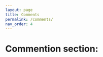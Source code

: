 ```yaml
---
layout: page
title: Comments
permalink: /comments/
nav_order: 4
---
```

# Commention section:  

<script src="https://utteranc.es/client.js"
        repo="postsent/postsent.github.io"
        issue-term="url"
        theme="github-light"
        crossorigin="anonymous"
        async>
</script>